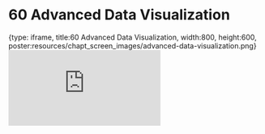 # 60 Advanced Data Visualization
 
{type: iframe, title:60 Advanced Data Visualization, width:800, height:600, poster:resources/chapt_screen_images/advanced-data-visualization.png}
![](https://datatrail-jhu.github.io/DataTrail/no_toc/advanced-data-visualization.html)
 

 

